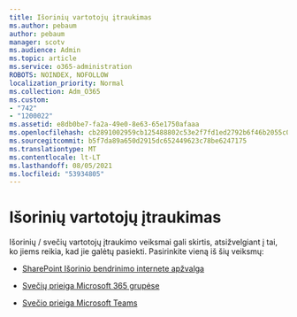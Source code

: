```yaml
---
title: Išorinių vartotojų įtraukimas
ms.author: pebaum
author: pebaum
manager: scotv
ms.audience: Admin
ms.topic: article
ms.service: o365-administration
ROBOTS: NOINDEX, NOFOLLOW
localization_priority: Normal
ms.collection: Adm_O365
ms.custom:
- "742"
- "1200022"
ms.assetid: e8db0be7-fa2a-49e0-8e63-65e1750afaaa
ms.openlocfilehash: cb2891002959cb125488802c53e2f7fd1ed2792b6f46b2055c0ec046c0bd4e52
ms.sourcegitcommit: b5f7da89a650d2915dc652449623c78be6247175
ms.translationtype: MT
ms.contentlocale: lt-LT
ms.lasthandoff: 08/05/2021
ms.locfileid: "53934805"
---
```

# <a name="adding-external-users"></a>Išorinių vartotojų įtraukimas

Išorinių / svečių vartotojų įtraukimo veiksmai gali skirtis, atsižvelgiant į tai, ko jiems reikia, kad jie galėtų pasiekti. Pasirinkite vieną iš šių veiksmų:
  
- [SharePoint Išorinio bendrinimo internete apžvalga](https://docs.microsoft.com/sharepoint/external-sharing-overview)

- [Svečių prieiga Microsoft 365 grupėse](https://support.office.com/article/guest-access-in-office-365-groups-bfc7a840-868f-4fd6-a390-f347bf51aff6)

- [Svečio prieiga Microsoft Teams](https://docs.microsoft.com/microsoftteams/guest-access-checklist)
